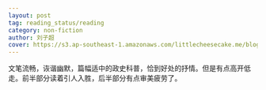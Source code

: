 ```yaml
---
layout: post
tag: reading_status/reading
category: non-fiction
author: 刘子超
cover: https://s3.ap-southeast-1.amazonaws.com/littlecheesecake.me/blog-post/books/失落的卫星.jpg
---
```


文笔流畅，诙谐幽默，篇幅适中的政史科普，恰到好处的抒情。但是有点高开低走。前半部分读着引人入胜，后半部分有点审美疲劳了。